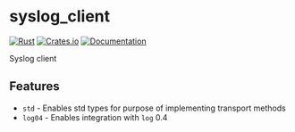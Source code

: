 # syslog_client

[![Rust](https://github.com/DoumanAsh/syslog_client/actions/workflows/rust.yml/badge.svg)](https://github.com/DoumanAsh/syslog_client/actions/workflows/rust.yml)
[![Crates.io](https://img.shields.io/crates/v/syslog_client.svg)](https://crates.io/crates/syslog_client)
[![Documentation](https://docs.rs/syslog_client/badge.svg)](https://docs.rs/crate/syslog_client/)

Syslog client

## Features

- `std` - Enables std types for purpose of implementing transport methods
- `log04` - Enables integration with `log` 0.4
